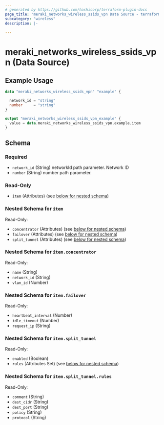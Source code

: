 ```yaml
---
# generated by https://github.com/hashicorp/terraform-plugin-docs
page_title: "meraki_networks_wireless_ssids_vpn Data Source - terraform-provider-meraki"
subcategory: "wireless"
description: |-
  
---
```


# meraki_networks_wireless_ssids_vpn (Data Source)



## Example Usage

```terraform
data "meraki_networks_wireless_ssids_vpn" "example" {

  network_id = "string"
  number     = "string"
}

output "meraki_networks_wireless_ssids_vpn_example" {
  value = data.meraki_networks_wireless_ssids_vpn.example.item
}
```

<!-- schema generated by tfplugindocs -->
## Schema

### Required

- `network_id` (String) networkId path parameter. Network ID
- `number` (String) number path parameter.

### Read-Only

- `item` (Attributes) (see [below for nested schema](#nestedatt--item))

<a id="nestedatt--item"></a>
### Nested Schema for `item`

Read-Only:

- `concentrator` (Attributes) (see [below for nested schema](#nestedatt--item--concentrator))
- `failover` (Attributes) (see [below for nested schema](#nestedatt--item--failover))
- `split_tunnel` (Attributes) (see [below for nested schema](#nestedatt--item--split_tunnel))

<a id="nestedatt--item--concentrator"></a>
### Nested Schema for `item.concentrator`

Read-Only:

- `name` (String)
- `network_id` (String)
- `vlan_id` (Number)


<a id="nestedatt--item--failover"></a>
### Nested Schema for `item.failover`

Read-Only:

- `heartbeat_interval` (Number)
- `idle_timeout` (Number)
- `request_ip` (String)


<a id="nestedatt--item--split_tunnel"></a>
### Nested Schema for `item.split_tunnel`

Read-Only:

- `enabled` (Boolean)
- `rules` (Attributes Set) (see [below for nested schema](#nestedatt--item--split_tunnel--rules))

<a id="nestedatt--item--split_tunnel--rules"></a>
### Nested Schema for `item.split_tunnel.rules`

Read-Only:

- `comment` (String)
- `dest_cidr` (String)
- `dest_port` (String)
- `policy` (String)
- `protocol` (String)
